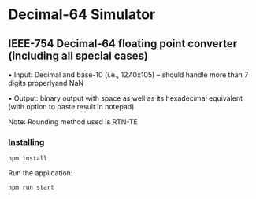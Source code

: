 # Decimal-64 Simulator

## IEEE-754 Decimal-64 floating point converter (including all special cases)

• Input: Decimal and base-10 (i.e., 127.0x105) – should handle more than 7 digits properlyand NaN

• Output: binary output with space as well as its hexadecimal equivalent (with option to
paste result in notepad)

Note: Rounding method used is RTN-TE

### Installing

```
npm install
```

Run the application:

```
npm run start
```
